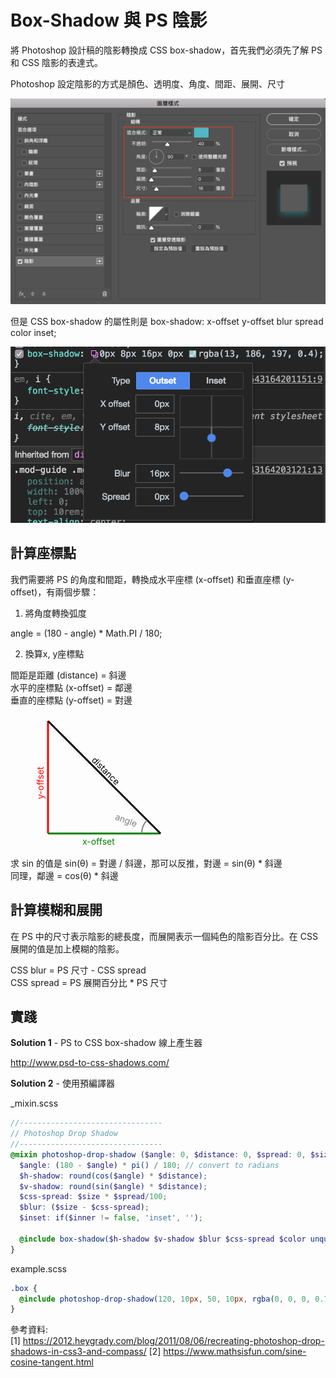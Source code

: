 # Box-Shadow 與 PS 陰影

將 Photoshop 設計稿的陰影轉換成 CSS box-shadow，首先我們必須先了解 PS 和 CSS 陰影的表達式。

Photoshop 設定陰影的方式是顏色、透明度、角度、間距、展開、尺寸

![](../assets/ps-shadow.png)

但是 CSS box-shadow 的屬性則是 box-shadow: x-offset y-offset blur spread color inset;

![](../assets/css-box-shadow.png)

## 計算座標點

我們需要將 PS 的角度和間距，轉換成水平座標 (x-offset) 和垂直座標 (y-offset)，有兩個步驟：

1. 將角度轉換弧度

  angle = (180 - angle) * Math.PI / 180;

2. 換算x, y座標點

  間距是距離 (distance) = 斜邊<br>
  水平的座標點 (x-offset) = 鄰邊<br>
  垂直的座標點 (y-offset) = 對邊<br>

<figure>
  <svg xmlns="http://www.w3.org/2000/svg" width="210" height="210">
    <line x1="20" x2="20" y1="10" y2="190" stroke="red" fill="transparent" stroke-width="3"></line>
    <line x1="20" x2="200" y1="190" y2="190" stroke="green" fill="transparent" stroke-width="3"></line>
    <line x1="200" x2="20" y1="190" y2="10" stroke="black" fill="transparent" stroke-width="3"></line>
    <path d="M 170 190 A 30 30, 0, 0, 1, 178.6 168.6" stroke="gray" fill="transparent" stroke-width="2"></path>
    <text x="75" y="208" fill="green">x-offset</text>
    <text x="-135" y="13" fill="red" transform="rotate(270)">y-offset</text>
    <text x="30" y="-11" fill="black" transform="translate(60,60) rotate(45) translate(0,0)">distance</text>
    <text x="176" y="114" fill="gray" transform="rotate(20)">angle</text>
  </svg>
</figure>

求 sin 的值是 sin(θ) = 對邊 / 斜邊，那可以反推，對邊 = sin(θ) * 斜邊<br>
同理，鄰邊 = cos(θ) * 斜邊


## 計算模糊和展開

在 PS 中的尺寸表示陰影的總長度，而展開表示一個純色的陰影百分比。在 CSS 展開的值是加上模糊的陰影。

CSS blur = PS 尺寸 - CSS spread <br>
CSS spread = PS 展開百分比 * PS 尺寸

## 實踐

**Solution 1** - PS to CSS box-shadow 線上產生器

http://www.psd-to-css-shadows.com/

**Solution 2** - 使用預編譯器

_mixin.scss

```scss
//--------------------------------
// Photoshop Drop Shadow
//--------------------------------
@mixin photoshop-drop-shadow ($angle: 0, $distance: 0, $spread: 0, $size: 0, $color: #000, $inner: false) {
  $angle: (180 - $angle) * pi() / 180; // convert to radians
  $h-shadow: round(cos($angle) * $distance);
  $v-shadow: round(sin($angle) * $distance);
  $css-spread: $size * $spread/100;
  $blur: ($size - $css-spread);
  $inset: if($inner != false, 'inset', '');
 
  @include box-shadow($h-shadow $v-shadow $blur $css-spread $color unquote($inset));
}
```

example.scss

```scss
.box {
  @include photoshop-drop-shadow(120, 10px, 50, 10px, rgba(0, 0, 0, 0.75));
}
```

參考資料:<br> 
[1] https://2012.heygrady.com/blog/2011/08/06/recreating-photoshop-drop-shadows-in-css3-and-compass/
[2] https://www.mathsisfun.com/sine-cosine-tangent.html
